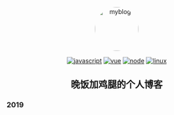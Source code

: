 <p align="center">
    <a href="#" rel="noopener noreferrer">
        <img width="100" src="http://w.wfjjt.top/image/blog/images.png" alt="myblog" style="border-radius:50%">
    </a>
</p>
<p align="center">
  <a href="#"><img src="https://img.shields.io/badge/%E5%89%8D%E7%AB%AF-javascript-%23fc00ff.svg" alt="javascript" title="javascript"></a>
  <a href="#"><img src="https://img.shields.io/badge/%E5%89%8D%E7%AB%AF-vue-%2300F260.svg" alt="vue" title="vue"></a>
  <a href="#"><img src="https://img.shields.io/badge/%E5%89%8D%E7%AB%AF-node-%230575E6.svg" alt="node" title="node"></a>
  <a href="#"><img src="https://img.shields.io/badge/%E5%88%A9%E5%99%A8-linux-%237303c0.svg" alt="linux" title="linux"></a>
</p>
<h2 align="center">晚饭加鸡腿的个人博客</h2>

<h3 align="left">2019</h3>

